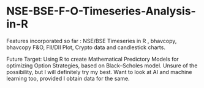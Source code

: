 # NSE-BSE-F-O-Timeseries-Analysis-in-R

Features incorporated so far : NSE/BSE Timeseries in R , bhavcopy, bhavcopy F&O, FII/DII Plot, Crypto data and candlestick charts.

Future Target: Using R to create Mathematical Predictory Models for optimizing Option Strategies, based on Black–Scholes model. Unsure of the possibility, but I will definitely try my best. Want to look at AI and machine learning too, provided I obtain data for the same.

 
